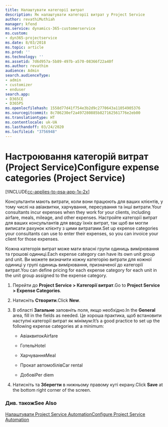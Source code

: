```yaml
---
title: Налаштувати категорії витрат
description: Як налаштувати категорії витрат у Project Service
author: revathiMuthiah
manager: kfend
ms.service: dynamics-365-customerservice
ms.custom:
- dyn365-projectservice
ms.date: 8/03/2018
ms.topic: article
ms.prod: ''
ms.technology: ''
ms.assetid: 7d6d957a-5b89-497b-a570-08366f22a40f
ms.author: revathim
audience: Admin
search.audienceType:
- admin
- customizer
- enduser
search.app:
- D365CE
- D365PS
ms.openlocfilehash: 1558d77d41f754e3b2d9c2770643a11054905376
ms.sourcegitcommit: 8c786230ef2a497280885b827162561776e2eb00
ms.translationtype: HT
ms.contentlocale: uk-UA
ms.lasthandoff: 03/24/2020
ms.locfileid: "3756948"
---
```

# <a name="configure-expense-categories-project-service"></a><span data-ttu-id="19510-103">Настроювання категорій витрат (Project Service)</span><span class="sxs-lookup"><span data-stu-id="19510-103">Configure expense categories (Project Service)</span></span>

[!INCLUDE[cc-applies-to-psa-app-1x-2x](../includes/cc-applies-to-psa-app-1x-2x.md)]

<span data-ttu-id="19510-104">Консультанти мають витрати, коли вони працюють для ваших клієнтів, у тому числі на авіаквитки, харчування, пересування та інші витрати.</span><span class="sxs-lookup"><span data-stu-id="19510-104">Your consultants incur expenses when they work for your clients, including airfare, meals, mileage, and other expenses.</span></span> <span data-ttu-id="19510-105">Настройте категорії витрат для ваших консультантів для вводу їхніх витрат, так щоб ви могли виписати рахунок клієнту з цими витратами.</span><span class="sxs-lookup"><span data-stu-id="19510-105">Set up expense categories your consultants can use to enter their expenses, so you can invoice your client for those expenses.</span></span>  
  
<span data-ttu-id="19510-106">Кожна категорія витрат може мати власні групи одиниць вимірювання та грошові одиниці.</span><span class="sxs-lookup"><span data-stu-id="19510-106">Each expense category can have its own unit group and unit.</span></span> <span data-ttu-id="19510-107">Ви можете визначити кожну категорію витрати для кожної одиниці у групі одиниць вимірювання, призначеної до категорії витрат.</span><span class="sxs-lookup"><span data-stu-id="19510-107">You can define pricing for each expense category for each unit in the unit group assigned to the expense category.</span></span>  
  
1.  <span data-ttu-id="19510-108">Перейти до **Project Service > Категорії витрат**.</span><span class="sxs-lookup"><span data-stu-id="19510-108">Go to **Project Service > Expense Categories**.</span></span>  
  
2.  <span data-ttu-id="19510-109">Натисніть **Створити**.</span><span class="sxs-lookup"><span data-stu-id="19510-109">Click **New**.</span></span>  
  
3.  <span data-ttu-id="19510-110">В області **Загальне** заповніть поля, якщо необхідно.</span><span class="sxs-lookup"><span data-stu-id="19510-110">In the **General** area, fill in the fields as needed.</span></span> <span data-ttu-id="19510-111">Це хороша практика, щоб встановити наступні категорії витрат як мінімум:</span><span class="sxs-lookup"><span data-stu-id="19510-111">It’s a good practice to set up the following expense categories at a minimum:</span></span>  
  
    -   <span data-ttu-id="19510-112">Авіаквиток</span><span class="sxs-lookup"><span data-stu-id="19510-112">Airfare</span></span>  
  
    -   <span data-ttu-id="19510-113">Готель</span><span class="sxs-lookup"><span data-stu-id="19510-113">Hotel</span></span>  
  
    -   <span data-ttu-id="19510-114">Харчування</span><span class="sxs-lookup"><span data-stu-id="19510-114">Meal</span></span>  
  
    -   <span data-ttu-id="19510-115">Прокат автомобілів</span><span class="sxs-lookup"><span data-stu-id="19510-115">Car rental</span></span>  
  
    -   <span data-ttu-id="19510-116">Добові</span><span class="sxs-lookup"><span data-stu-id="19510-116">Per diem</span></span>  
  
4.  <span data-ttu-id="19510-117">Натисніть та **Зберегти** в нижньому правому куті екрану.</span><span class="sxs-lookup"><span data-stu-id="19510-117">Click **Save** at the bottom right corner of the screen.</span></span>  
  
### <a name="see-also"></a><span data-ttu-id="19510-118">Див. також</span><span class="sxs-lookup"><span data-stu-id="19510-118">See Also</span></span>  
 [<span data-ttu-id="19510-119">Налаштувати Project Service Automation</span><span class="sxs-lookup"><span data-stu-id="19510-119">Configure Project Service Automation</span></span>](../project-service/configure.md)
